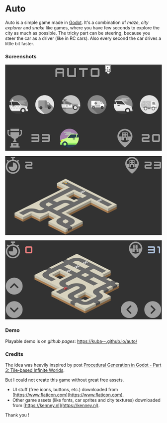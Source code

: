 # Auto

Auto is a simple game made in [Godot](https://godotengine.org).
It's a combination of _maze_, _city explorer_ and _snake_ like games, where you have few seconds to explore the city as much as possible.
The tricky part can be steering, because you steer the car as a driver (like in RC cars). Also every second the car drives a little bit faster.

### Screenshots

![main](screenshots/main.png)

![taxi](screenshots/taxi.png)

![truck](screenshots/truck.png)

### Demo

Playable demo is on _github pages_: [https://kuba--.github.io/auto/](https://kuba--.github.io/auto/)

### Credits

The idea was heavily inspired by post [Procedural Generation in Godot - Part 3: Tile-based Infinite Worlds](https://kidscancode.org/blog/2018/09/godot3_procgen3/).

But I could not create this game without great free assets.
- UI stuff (free icons, buttons, etc.) downloaded from [https://www.flaticon.com](https://www.flaticon.com).
- Other game assets (like fonts, car sprites and city textures) downloaded from [https://kenney.nl](https://kenney.nl).

Thank you !
